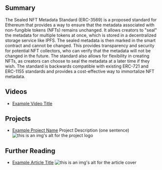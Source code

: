 ## Summary

The Sealed NFT Metadata Standard (ERC-3569) is a proposed standard for Ethereum that provides a way to ensure that the metadata associated with non-fungible tokens (NFTs) remains unchanged. It allows creators to "seal" the metadata for multiple tokens at once, which is stored in a decentralized storage service like IPFS. The sealed metadata is then marked in the smart contract and cannot be changed. This provides transparency and security for potential NFT collectors, who can verify that the metadata will not be changed in the future. The standard also allows for flexibility in creating NFTs, as creators can choose to seal the metadata at a later time if they wish. The standard is backwards compatible with existing ERC-721 and ERC-1155 standards and provides a cost-effective way to immortalize NFT metadata.

## Videos

- [Example Video Title](https://www.youtube.com/watch?v=TDGq4aeevgY)

## Projects

- [Example Project Name](https://xxxx.xxx/xxxxx) Project Description (one sentence) ![this is an img's alt for the project logo](https://xxxx.xxx/project-logo.xxx)

## Further Reading

- [Example Article Title](https://xxxx.xxx/xxxxx) ![this is an img's alt for the article cover](https://xxxx.xxx/article-cover.xxx)
